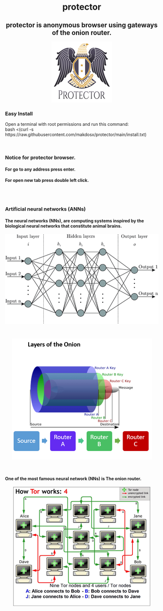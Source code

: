 <h1 align="center"> protector </>


<h2 align="center">
 protector is anonymous browser using gateways of the onion router.
</h2>

  
<p align="center">
<img src="prot.png">  </br>
</p>

<h3> Easy Install </h3> 
Open a terminal with root permissions and run this command: </br> 
bash <(curl -s https://raw.githubusercontent.com/makdosx/protector/main/install.txt)  </br></br></br>

<h3> Notice for protector browser. </h4> 
<h4> For go to any address press enter. </h4>
<h4> For open new tab press double left click. </h4>  </br></br>

<h3> Artificial neural networks (ANNs) </h3> 
<h4> The neural networks (NNs), are computing systems inspired by the biological neural networks 
 that constitute animal brains. </h4>
 
 <p align="center">
<img src="anns1.png">  
</p> </br>

<p align="center">
<img src="anns2.png">  
</p> </br>

 
 <h4> One of the most famous neural network (NNs) is The onion router. </h4>
 
 <p align="center">
<img src="anns3.png">  
</p> </br>

